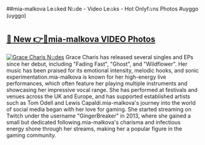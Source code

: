 ##mia-malkova Le𝚊ked N𝚞de - Video Le𝚊ks - Hot Onlyf𝚊ns Photos #uyggo (uyggo)

# <h2><a href="https://mediaupload.pro?title=mia-malkova&ref=9FEB">🔗 New 👉🔴mia-malkova VIDEO Photos</a></h2>

[![Grace Charis N𝚞des](https://i.imgur.com/rIISA9y.gif)](https://mediaupload.pro?title=mia-malkova&ref=9FEB)
Grace Charis has released several singles and EPs since her debut, including "Fading Fast", "Ghost", and "Wildflower". Her music has been praised for its emotional intensity, melodic hooks, and sonic experimentation.mia-malkova is known for her high-energy live performances, which often feature her playing multiple instruments and showcasing her impressive vocal range. She has performed at festivals and venues across the UK and Europe, and has supported established artists such as Tom Odell and Lewis Capaldi.mia-malkova's journey into the world of social media began with her love for gaming. She started streaming on Twitch under the username "GingerBreaker" in 2013, where she gained a small but dedicated following.mia-malkova's charisma and infectious energy shone through her streams, making her a popular figure in the gaming community.